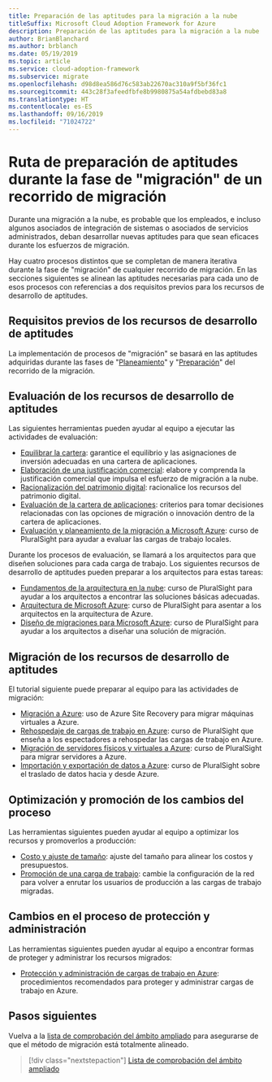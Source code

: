 ```yaml
---
title: Preparación de las aptitudes para la migración a la nube
titleSuffix: Microsoft Cloud Adoption Framework for Azure
description: Preparación de las aptitudes para la migración a la nube
author: BrianBlanchard
ms.author: brblanch
ms.date: 05/19/2019
ms.topic: article
ms.service: cloud-adoption-framework
ms.subservice: migrate
ms.openlocfilehash: d98d8ea586d76c583ab22670ac310a9f5bf36fc1
ms.sourcegitcommit: 443c28f3afeedfbfe8b9980875a54afdbebd83a8
ms.translationtype: HT
ms.contentlocale: es-ES
ms.lasthandoff: 09/16/2019
ms.locfileid: "71024722"
---
```

# <a name="skills-readiness-path-during-the-migrate-phase-of-a-migration-journey"></a>Ruta de preparación de aptitudes durante la fase de "migración" de un recorrido de migración

Durante una migración a la nube, es probable que los empleados, e incluso algunos asociados de integración de sistemas o asociados de servicios administrados, deban desarrollar nuevas aptitudes para que sean eficaces durante los esfuerzos de migración.

Hay cuatro procesos distintos que se completan de manera iterativa durante la fase de "migración" de cualquier recorrido de migración. En las secciones siguientes se alinean las aptitudes necesarias para cada uno de esos procesos con referencias a dos requisitos previos para los recursos de desarrollo de aptitudes.

## <a name="prerequisites-skilling-resources"></a>Requisitos previos de los recursos de desarrollo de aptitudes

La implementación de procesos de "migración" se basará en las aptitudes adquiridas durante las fases de "[Planeamiento](../../strategy/suggested-skills.md)" y "[Preparación](../../organize/suggested-skills.md)" del recorrido de la migración.

## <a name="assess-skilling-resources"></a>Evaluación de los recursos de desarrollo de aptitudes

Las siguientes herramientas pueden ayudar al equipo a ejecutar las actividades de evaluación:

- [Equilibrar la cartera](./balance-the-portfolio.md): garantice el equilibrio y las asignaciones de inversión adecuadas en una cartera de aplicaciones.
- [Elaboración de una justificación comercial](../../strategy/cloud-migration-business-case.md): elabore y comprenda la justificación comercial que impulsa el esfuerzo de migración a la nube.
- [Racionalización del patrimonio digital](../../digital-estate/rationalize.md): racionalice los recursos del patrimonio digital.
- [Evaluación de la cartera de aplicaciones](https://docs.microsoft.com/learn/modules/app-and-infra-migration-and-modernization): criterios para tomar decisiones relacionadas con las opciones de migración o innovación dentro de la cartera de aplicaciones.
- [Evaluación y planeamiento de la migración a Microsoft Azure](https://www.pluralsight.com/courses/microsoft-azure-migration-assessing-planning): curso de PluralSight para ayudar a evaluar las cargas de trabajo locales.

Durante los procesos de evaluación, se llamará a los arquitectos para que diseñen soluciones para cada carga de trabajo. Los siguientes recursos de desarrollo de aptitudes pueden preparar a los arquitectos para estas tareas:

- [Fundamentos de la arquitectura en la nube](https://app.pluralsight.com/library/courses/cloud-architecture-foundations): curso de PluralSight para ayudar a los arquitectos a encontrar las soluciones básicas adecuadas.
- [Arquitectura de Microsoft Azure](https://app.pluralsight.com/library/courses/cloud-architecture-foundations): curso de PluralSight para asentar a los arquitectos en la arquitectura de Azure.
- [Diseño de migraciones para Microsoft Azure](https://app.pluralsight.com/library/courses/cloud-architecture-foundations): curso de PluralSight para ayudar a los arquitectos a diseñar una solución de migración.

## <a name="migrate-skilling-resources"></a>Migración de los recursos de desarrollo de aptitudes

El tutorial siguiente puede preparar al equipo para las actividades de migración:

- [Migración a Azure](https://docs.microsoft.com/azure/site-recovery/migrate-tutorial-on-premises-azure): uso de Azure Site Recovery para migrar máquinas virtuales a Azure.
- [Rehospedaje de cargas de trabajo en Azure](https://aka.ms/rehostcourse): curso de PluralSight que enseña a los espectadores a rehospedar las cargas de trabajo en Azure.
- [Migración de servidores físicos y virtuales a Azure](https://app.pluralsight.com/library/courses/microsoft-azure-migrating-physical-virtual-servers/table-of-contents): curso de PluralSight para migrar servidores a Azure.
- [Importación y exportación de datos a Azure](https://app.pluralsight.com/library/courses/microsoft-azure-import-export-data/table-of-contents): curso de PluralSight sobre el traslado de datos hacia y desde Azure.

## <a name="optimize-and-promote-process-changes"></a>Optimización y promoción de los cambios del proceso

Las herramientas siguientes pueden ayudar al equipo a optimizar los recursos y promoverlos a producción:

- [Costo y ajuste de tamaño](../azure-best-practices/migrate-best-practices-costs.md): ajuste del tamaño para alinear los costos y presupuestos.
- [Promoción de una carga de trabajo](../azure-best-practices/migrate-best-practices-networking.md): cambie la configuración de la red para volver a enrutar los usuarios de producción a las cargas de trabajo migradas.

## <a name="secure-and-manage-process-changes"></a>Cambios en el proceso de protección y administración

Las herramientas siguientes pueden ayudar al equipo a encontrar formas de proteger y administrar los recursos migrados:

- [Protección y administración de cargas de trabajo en Azure](../azure-best-practices/migrate-best-practices-security-management.md): procedimientos recomendados para proteger y administrar cargas de trabajo en Azure.

## <a name="next-steps"></a>Pasos siguientes

Vuelva a la [lista de comprobación del ámbito ampliado](./index.md) para asegurarse de que el método de migración está totalmente alineado.

> [!div class="nextstepaction"]
> [Lista de comprobación del ámbito ampliado](./index.md)
